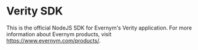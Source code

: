 # Verity SDK

This is the official NodeJS SDK for Evernym's Verity application. For more information about Evernym products, visit https://www.evernym.com/products/.
